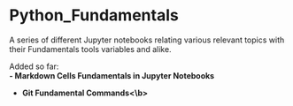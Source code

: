 # Python_Fundamentals
A series of different Jupyter notebooks relating various relevant topics with their Fundamentals tools variables and alike.

Added so far:<br>
<b>- Markdown Cells Fundamentals in Jupyter Notebooks
- Git Fundamental Commands<\b>
